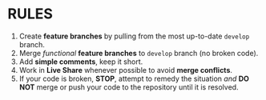 # RULES
1. Create __feature branches__ by pulling from the most up-to-date `develop` branch.
2. Merge *functional* __feature branches__ to `develop` branch (no broken code).
3. Add __simple comments__, keep it short.
4. Work in __Live Share__ whenever possible to avoid __merge conflicts__.
5. If your code is broken, __STOP__, attempt to remedy the situation *and* __DO NOT__ merge or push your code to the repository until it is resolved.
